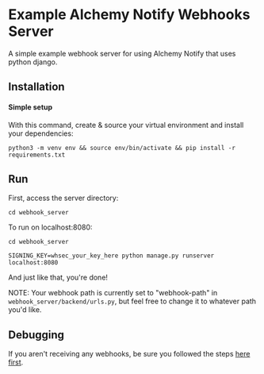 # Example Alchemy Notify Webhooks Server

A simple example webhook server for using Alchemy Notify that uses python django.

## Installation

#### Simple setup

With this command, create & source your virtual environment and install your dependencies:

```
python3 -m venv env && source env/bin/activate && pip install -r requirements.txt
```

## Run

First, access the server directory:

```
cd webhook_server
```

To run on localhost:8080:

```
cd webhook_server

SIGNING_KEY=whsec_your_key_here python manage.py runserver localhost:8080
```

And just like that, you're done!

NOTE: Your webhook path is currently set to "webhook-path" in `webhook_server/backend/urls.py`, but feel free to change it to whatever path you'd like.

## Debugging

If you aren't receiving any webhooks, be sure you followed the steps [here first](https://github.com/alchemyplatform/#readme).
